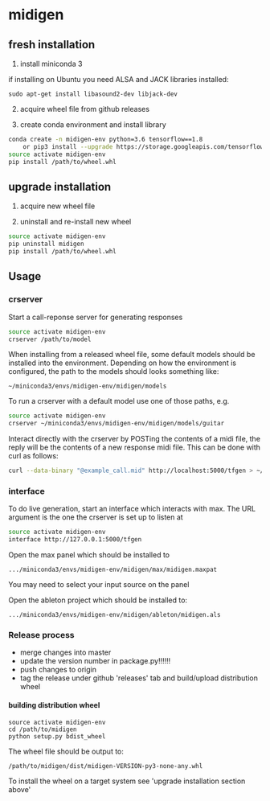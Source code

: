 # midigen

## fresh installation

1) install miniconda 3

if installing on Ubuntu you need ALSA and JACK libraries installed:

```
sudo apt-get install libasound2-dev libjack-dev
```

2) acquire wheel file from github releases

3) create conda environment and install library

``` bash
conda create -n midigen-env python=3.6 tensorflow==1.8
    or pip3 install --upgrade https://storage.googleapis.com/tensorflow/mac/cpu/tensorflow-1.8.0-py3-none-any.whl
source activate midigen-env
pip install /path/to/wheel.whl
```

## upgrade installation

1) acquire new wheel file

2) uninstall and re-install new wheel

``` bash
source activate midigen-env
pip uninstall midigen
pip install /path/to/wheel.whl
```


## Usage

### crserver
Start a call-reponse server for generating responses
``` bash
source activate midigen-env
crserver /path/to/model
```

When installing from a released wheel file, some default models should be
installed into the environment. Depending on how the environment is configured, the
path to the models should looks something like:

```
~/miniconda3/envs/midigen-env/midigen/models
```

To run a crserver with a default model use one of those paths, e.g.

``` bash
source activate midigen-env
crserver ~/miniconda3/envs/midigen-env/midigen/models/guitar
```

Interact directly with the crserver by POSTing the contents of a midi file,
the reply will be the contents of a new response midi file. This can be
done with curl as follows:
``` bash
curl --data-binary "@example_call.mid" http://localhost:5000/tfgen > ~/example_response.mid
```

### interface
To do live generation, start an interface which interacts with max.
The URL argument is the one the crserver is set up to listen at

``` bash
source activate midigen-env
interface http://127.0.0.1:5000/tfgen
```

Open the max panel which should be installed to
```
.../miniconda3/envs/midigen-env/midigen/max/midigen.maxpat
```
You may need to select your input source on the panel

Open the ableton project which should be installed to:
```
.../miniconda3/envs/midigen-env/midigen/ableton/midigen.als
```

### Release process

 - merge changes into master
 - update the version number in package.py!!!!!!
 - push changes to origin
 - tag the release under github 'releases' tab and build/upload distribution wheel

#### building distribution wheel
```
source activate midigen-env
cd /path/to/midigen
python setup.py bdist_wheel
```

The wheel file should be output to:

```
/path/to/midigen/dist/midigen-VERSION-py3-none-any.whl
```

To install the wheel on a target system see
'upgrade installation section above'
